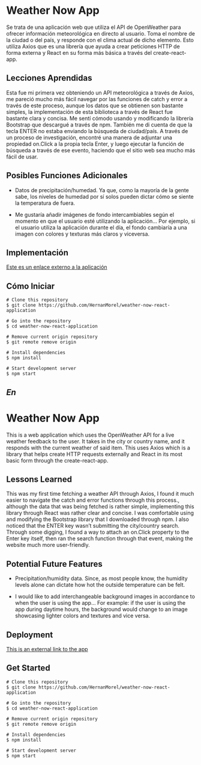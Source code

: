 # Weather Now App



Se trata de una aplicación web que utiliza el API de OpenWeather para ofrecer información meteorológica en directo al usuario. Toma el nombre de la ciudad o del país, y responde con el clima actual de dicho elemento. Esto utiliza Axios que es una librería que ayuda a crear peticiones HTTP de forma externa y React en su forma más básica a través del create-react-app.

## Lecciones Aprendidas



Esta fue mi primera vez obteniendo un API meteorológica a través de Axios, me pareció mucho más fácil navegar por las funciones de catch y error a través de este proceso, aunque los datos que se obtienen son bastante simples, la implementación de esta biblioteca a través de React fue bastante clara y concisa. Me sentí cómodo usando y modificando la librería Bootstrap que descargué a través de npm. También me di cuenta de que la tecla ENTER no estaba enviando la búsqueda de ciudad/país. A través de un proceso de investigación, encontré una manera de adjuntar una propiedad on.Click a la propia tecla Enter, y luego ejecutar la función de búsqueda a través de ese evento, haciendo que el sitio web sea mucho más fácil de usar.

## Posibles Funciones Adicionales



- Datos de precipitación/humedad. Ya que, como la mayoría de la gente sabe, los niveles de humedad por sí solos pueden dictar cómo se siente la temperatura de fuera.

- Me gustaría añadir imágenes de fondo intercambiables según el momento en que el usuario esté utilizando la aplicación... Por ejemplo, si el usuario utiliza la aplicación durante el día, el fondo cambiaría a una imagen con colores y texturas más claros y viceversa.

## Implementación



[Este es un enlace externo a la aplicación](https://hernanmorel-weather-now.netlify.app/)

## Cómo Iniciar

```
# Clone this repository
$ git clone https://github.com/HernanMorel/weather-now-react-application

# Go into the repository
$ cd weather-now-react-application

# Remove current origin repository
$ git remote remove origin

```

```
# Install dependencies
$ npm install

# Start development server
$ npm start

```

## _En_

# Weather Now App



This is a web application which uses the OpenWeather API for a live weather feedback to the user. It takes in the city or country name, and it responds with the current weather of said item. This uses Axios which is a library that helps create HTTP requests externally and React in its most basic form through the create-react-app.

## Lessons Learned



This was my first time fetching a weather API through Axios, I found it much easier to navigate the catch and error functions through this process., although the data that was being fetched is rather simple, implementing this library through React was rather clear and concise. I was comfortable using and modifying the Bootstrap library that I downloaded through npm. I also noticed that the ENTER key wasn’t submitting the city/country search. Through some digging, I found a way to attach an on.Click property to the Enter key itself, then ran the search function through that event, making the website much more user-friendly.

## Potential Future Features



- Precipitation/humidity data. Since, as most people know, the humidity levels alone can dictate how hot the outside temperature can be felt.

- I would like to add interchangeable background images in accordance to when the user is using the app... For example: if the user is using the app during daytime hours, the background would change to an image showcasing lighter colors and textures and vice versa.

## Deployment



[This is an external link to the app](https://hernanmorel-weather-now.netlify.app/)

## Get Started

```
# Clone this repository
$ git clone https://github.com/HernanMorel/weather-now-react-application

# Go into the repository
$ cd weather-now-react-application

# Remove current origin repository
$ git remote remove origin

```

```
# Install dependencies
$ npm install

# Start development server
$ npm start

```
